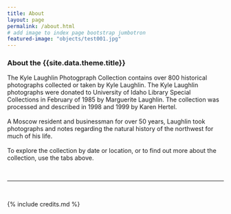 ```yaml
---
title: About
layout: page
permalink: /about.html
# add image to index page bootstrap jumbotron
featured-image: "objects/test001.jpg"
---
```

<h3>About the {{site.data.theme.title}}</h3>
<p>The Kyle Laughlin Photogpraph Collection contains over 800 historical photographs collected or taken by Kyle Laughlin. The Kyle Laughlin photographs were donated to University of Idaho Library Special Collections in February of 1985 by Marguerite Laughlin. The collection was processed and described in 1998 and 1999 by Karen Hertel.
<br><br>
A Moscow resident and businessman for over 50 years, Laughlin took photographs and notes regarding the natural history of the northwest for much of his life.
<br><br>
To explore the collection by date or location, or to find out more about the collection, use the tabs above.</p>
<br>
<hr>
<br>

{% include credits.md %}
